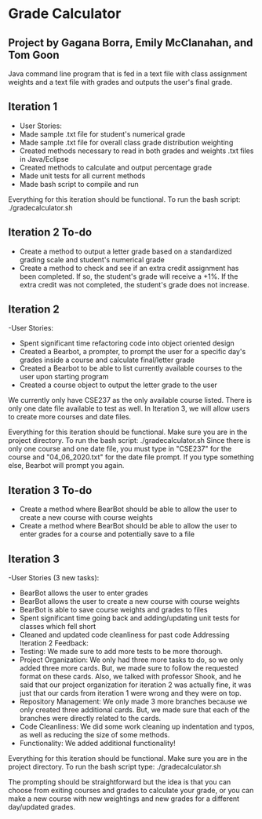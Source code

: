 # Grade Calculator
## Project by Gagana Borra, Emily McClanahan, and Tom Goon

Java command line program that is fed in a text file with class assignment weights and a text file with grades and outputs the user's final grade.

## Iteration 1
- User Stories: 
 - Made sample .txt file for student's numerical grade
 - Made sample .txt file for overall class grade distribution weighting
 - Created methods necessary to read in both grades and weights .txt files in Java/Eclipse
 - Created methods to calculate and output percentage grade
 - Made unit tests for all current methods
 - Made bash script to compile and run
 
 Everything for this iteration should be functional. To run the bash script: ./gradecalculator.sh

## Iteration 2 To-do
- Create a method to output a letter grade based on a standardized grading scale and student's numerical grade
- Create a method to check and see if an extra credit assignment has been completed. If so, the student's grade will receive a +1%. If the extra credit was not completed, the student's grade does not increase. 

## Iteration 2
-User Stories:
 - Spent significant time refactoring code into object oriented design
 - Created a Bearbot, a prompter, to prompt the user for a specific day's grades inside a course and calculate final/letter grade
 - Created a Bearbot to be able to list currently available courses to the user upon starting program
 - Created a course object to output the letter grade to the user

We currently only have CSE237 as the only available course listed. There is only one date file available to test as well. In Iteration 3, we will allow users to create more courses and date files.

 Everything for this iteration should be functional. Make sure you are in the project directory. To run the bash script: ./gradecalculator.sh
 Since there is only one course and one date file, you must type in "CSE237" for the course and "04_06_2020.txt" for the date file prompt. If you type something else, Bearbot will prompt you again.

## Iteration 3 To-do
- Create a method where BearBot should be able to allow the user to create a new course with course weights
- Create a method where BearBot should be able to allow the user to enter grades for a course and potentially save to a file

## Iteration 3
-User Stories (3 new tasks):
 - BearBot allows the user to enter grades
 - BearBot allows the user to create a new course with course weights
 - BearBot is able to save course weights and grades to files
 - Spent significant time going back and adding/updating unit tests for classes which fell short
 - Cleaned and updated code cleanliness for past code 
Addressing Iteration 2 Feedback:
 - Testing: We made sure to add more tests to be more thorough.
 - Project Organization: We only had three more tasks to do, so we only added three more cards. But, we made sure to follow the requested format on these cards. Also, we talked with professor Shook, and he said that our project organization for iteration 2 was actually fine, it was just that our cards from iteration 1 were wrong and they were on top.
 - Repository Management: We only made 3 more branches because we only created three additional cards. But, we made sure that each of the branches were directly related to the cards.
 - Code Cleanliness: We did some work cleaning up indentation and typos, as well as reducing the size of some methods. 
 - Functionality: We added additional functionality!

Everything for this iteration should be functional. Make sure you are in the project directory. To run the bash script type: ./gradecalculator.sh

The prompting should be straightforward but the idea is that you can choose from exiting courses and grades to calculate your grade, or you can make a new course with new weightings and new grades for a different day/updated grades. 
